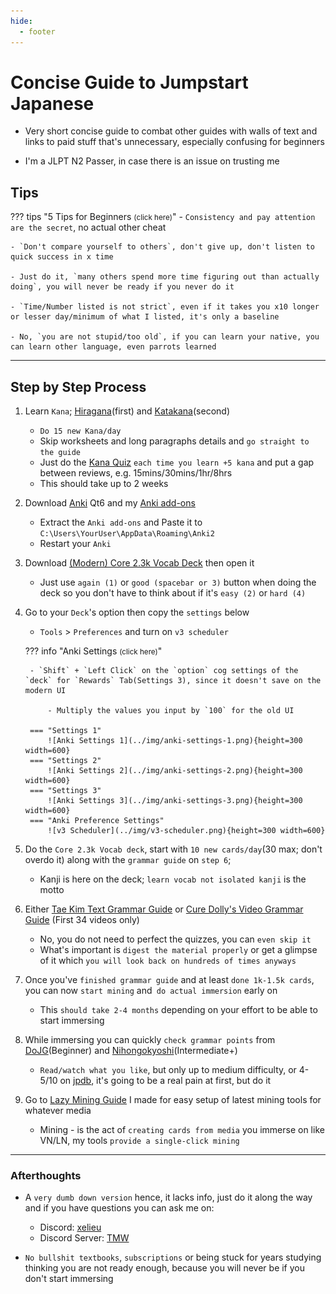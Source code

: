 ```yaml
---
hide:
  - footer
---
```

# Concise Guide to Jumpstart Japanese

- Very short concise guide to combat other guides with walls of text and links to paid stuff that's unnecessary, especially confusing for beginners

- I'm a JLPT N2 Passer, in case there is an issue on trusting me

## Tips

??? tips "5 Tips for Beginners <small>(click here)</small>"
    - `Consistency and pay attention are the secret`, no actual other cheat

    - `Don't compare yourself to others`, don't give up, don't listen to quick success in x time

    - Just do it, `many others spend more time figuring out than actually doing`, you will never be ready if you never do it

    - `Time/Number listed is not strict`, even if it takes you x10 longer or lesser day/minimum of what I listed, it's only a baseline

    - No, `you are not stupid/too old`, if you can learn your native, you can learn other language, even parrots learned

---

## Step by Step Process

1. Learn `Kana`; [Hiragana](https://www.tofugu.com/japanese/learn-hiragana/)(first) and [Katakana](https://www.tofugu.com/japanese/learn-katakana/)(second)
    - `Do 15 new Kana/day`
    - Skip worksheets and long paragraphs details and `go straight to the guide`
    - Just do the [Kana Quiz](https://kana-quiz.tofugu.com/) `each time you learn +5 kana` and put a gap between reviews, e.g. 15mins/30mins/1hr/8hrs
    - This should take up to 2 weeks

2. Download [Anki](https://apps.ankiweb.net/) Qt6 and my [Anki add-ons](https://drive.google.com/drive/folders/1qdElBZ_1CCjyVuKCrxHegtGYludG0HVw?usp=sharing)
    - Extract the `Anki add-ons` and Paste it to `C:\Users\YourUser\AppData\Roaming\Anki2`
    - Restart your `Anki`

3. Download [(Modern) Core 2.3k Vocab Deck](https://drive.google.com/drive/folders/17qxBZMmqNbDui1Ec6AP8HQnIUOvPSq8Y?usp=sharing) then open it
    - Just use `again (1)` or `good (spacebar or 3)` button when doing the deck so you don't have to think about if it's `easy (2)` or `hard (4)`

4. Go to your `Deck`'s option then copy the `settings` below
    - `Tools` > `Preferences` and turn on `v3 scheduler`

    ??? info "Anki Settings <small>(click here)</small>"

        - `Shift` + `Left Click` on the `option` cog settings of the `deck` for `Rewards` Tab(Settings 3), since it doesn't save on the modern UI

            - Multiply the values you input by `100` for the old UI
    
        === "Settings 1"
            ![Anki Settings 1](../img/anki-settings-1.png){height=300 width=600}
        === "Settings 2"
            ![Anki Settings 2](../img/anki-settings-2.png){height=300 width=600}
        === "Settings 3"
            ![Anki Settings 3](../img/anki-settings-3.png){height=300 width=600}
        === "Anki Preference Settings"
            ![v3 Scheduler](../img/v3-scheduler.png){height=300 width=600}


5. Do the `Core 2.3k Vocab deck`, start with `10 new cards/day`(30 max; don't overdo it) along with the `grammar guide` on `step 6`;
    - Kanji is here on the deck; `learn vocab not isolated kanji` is the motto

6. Either [Tae Kim Text Grammar Guide](https://guidetojapanese.org/learn/grammar/basic) or [Cure Dolly's Video Grammar Guide](https://www.youtube.com/playlist?list=PLg9uYxuZf8x_A-vcqqyOFZu06WlhnypWj) (First 34 videos only)
    - No, you do not need to perfect the quizzes, you can `even skip it`
    - What's important is `digest the material properly` or get a glimpse of it which `you will look back on hundreds of times anyways`

7. Once you've `finished grammar guide` and at least `done 1k-1.5k cards`, you can now `start mining` and` do actual immersion` early on
    - This `should take 2-4 months` depending on your effort to be able to start immersing

8. While immersing you can quickly `check grammar points` from [DoJG](https://core6000.neocities.org/dojg/)(Beginner) and [Nihongokyoshi](https://nihongokyoshi-net.com/jlpt-grammars/)(Intermediate+)
    - `Read/watch what you like`, but only up to medium difficulty, or 4-5/10 on [jpdb](https://jpdb.io/), it's going to be a real pain at first, but do it

9. Go to [Lazy Mining Guide](index.md) I made for easy setup of latest mining tools for whatever media
    - Mining - is the act of `creating cards from media` you immerse on like VN/LN, my tools `provide a single-click mining`

---

### Afterthoughts

- A `very dumb down version` hence, it lacks info, just do it along the way and if you have questions you can ask me on:
    - Discord: [xelieu](https://www.discordapp.com/users/719459399168426054)
    - Discord Server: [TMW](https://learnjapanese.moe/join/)

-  `No bullshit textbooks`, `subscriptions` or being stuck for years studying thinking you are not ready enough, because you will never be if you don't start immersing
